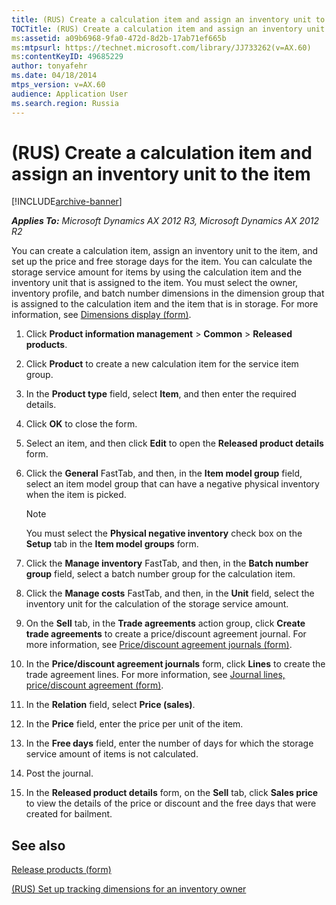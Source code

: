 ```yaml
---
title: (RUS) Create a calculation item and assign an inventory unit to the item
TOCTitle: (RUS) Create a calculation item and assign an inventory unit to the item
ms:assetid: a09b6968-9fa0-472d-8d2b-17ab71ef665b
ms:mtpsurl: https://technet.microsoft.com/library/JJ733262(v=AX.60)
ms:contentKeyID: 49685229
author: tonyafehr
ms.date: 04/18/2014
mtps_version: v=AX.60
audience: Application User
ms.search.region: Russia
---
```


# (RUS) Create a calculation item and assign an inventory unit to the item 


[!INCLUDE[archive-banner](includes/archive-banner.md)]


_**Applies To:** Microsoft Dynamics AX 2012 R3, Microsoft Dynamics AX 2012 R2_

You can create a calculation item, assign an inventory unit to the item, and set up the price and free storage days for the item. You can calculate the storage service amount for items by using the calculation item and the inventory unit that is assigned to the item. You must select the owner, inventory profile, and batch number dimensions in the dimension group that is assigned to the calculation item and the item that is in storage. For more information, see [Dimensions display (form)](https://technet.microsoft.com/library/aa556972\(v=ax.60\)).

1.  Click **Product information management** \> **Common** \> **Released products**.

2.  Click **Product** to create a new calculation item for the service item group.

3.  In the **Product type** field, select **Item**, and then enter the required details.

4.  Click **OK** to close the form.

5.  Select an item, and then click **Edit** to open the **Released product details** form.

6.  Click the **General** FastTab, and then, in the **Item model group** field, select an item model group that can have a negative physical inventory when the item is picked.
    

    > [!NOTE]
    > <P>You must select the <STRONG>Physical negative inventory</STRONG> check box on the <STRONG>Setup</STRONG> tab in the <STRONG>Item model groups</STRONG> form.</P>



7.  Click the **Manage inventory** FastTab, and then, in the **Batch number group** field, select a batch number group for the calculation item.

8.  Click the **Manage costs** FastTab, and then, in the **Unit** field, select the inventory unit for the calculation of the storage service amount.

9.  On the **Sell** tab, in the **Trade agreements** action group, click **Create trade agreements** to create a price/discount agreement journal. For more information, see [Price/discount agreement journals (form)](https://technet.microsoft.com/library/aa556469\(v=ax.60\)).

10. In the **Price/discount agreement journals** form, click **Lines** to create the trade agreement lines. For more information, see [Journal lines, price/discount agreement (form)](https://technet.microsoft.com/library/aa553463\(v=ax.60\)).

11. In the **Relation** field, select **Price (sales)**.

12. In the **Price** field, enter the price per unit of the item.

13. In the **Free days** field, enter the number of days for which the storage service amount of items is not calculated.

14. Post the journal.

15. In the **Released product details** form, on the **Sell** tab, click **Sales price** to view the details of the price or discount and the free days that were created for bailment.

## See also

[Release products (form)](https://technet.microsoft.com/library/hh227553\(v=ax.60\))

[(RUS) Set up tracking dimensions for an inventory owner](rus-set-up-tracking-dimensions-for-an-inventory-owner.md)

  



